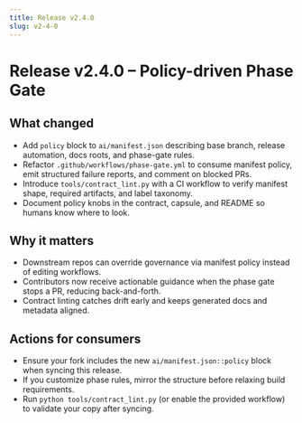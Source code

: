 ```yaml
---
title: Release v2.4.0
slug: v2-4-0
---
```


# Release v2.4.0 – Policy-driven Phase Gate

## What changed
- Add `policy` block to `ai/manifest.json` describing base branch, release automation, docs roots, and phase-gate rules.
- Refactor `.github/workflows/phase-gate.yml` to consume manifest policy, emit structured failure reports, and comment on blocked PRs.
- Introduce `tools/contract_lint.py` with a CI workflow to verify manifest shape, required artifacts, and label taxonomy.
- Document policy knobs in the contract, capsule, and README so humans know where to look.

## Why it matters
- Downstream repos can override governance via manifest policy instead of editing workflows.
- Contributors now receive actionable guidance when the phase gate stops a PR, reducing back-and-forth.
- Contract linting catches drift early and keeps generated docs and metadata aligned.

## Actions for consumers
- Ensure your fork includes the new `ai/manifest.json::policy` block when syncing this release.
- If you customize phase rules, mirror the structure before relaxing build requirements.
- Run `python tools/contract_lint.py` (or enable the provided workflow) to validate your copy after syncing.
